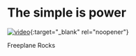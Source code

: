 # The simple is power
[![video](https://img.youtube.com/vi/-9nldrnZMig/sddefault.jpg)](https://www.youtube.com/watch?v=-9nldrnZMig){:target="_blank" rel="noopener"}

Freeplane Rocks
